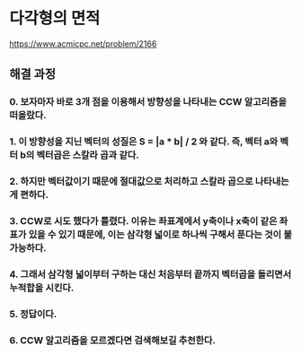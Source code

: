 # 다각형의 면적
https://www.acmicpc.net/problem/2166
## 해결 과정
### 0. 보자마자 바로 3개 점을 이용해서 방향성을 나타내는 CCW 알고리즘을 떠올랐다.
### 1. 이 방향성을 지닌 벡터의 성질은 S = |a * b| / 2 와 같다. 즉, 벡터 a와 벡터 b의 벡터곱은 스칼라 곱과 같다.
### 2. 하지만 벡터값이기 때문에 절대값으로 처리하고 스칼라 곱으로 나타내는게 편하다.
### 3. CCW로 시도 했다가 틀렸다. 이유는 좌표계에서 y축이나 x축이 같은 좌표가 있을 수 있기 때문에, 이는 삼각형 넓이로 하나씩 구해서 푼다는 것이 불가능하다.
### 4. 그래서 삼각형 넓이부터 구하는 대신 처음부터 끝까지 벡터곱을 돌리면서 누적합을 시킨다.
### 5. 정답이다.
### 6. CCW 알고리즘을 모르겠다면 검색해보길 추천한다.
